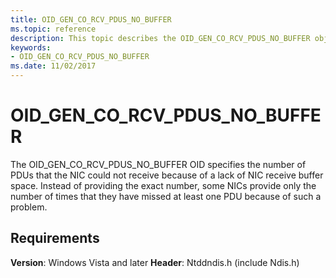 ```yaml
---
title: OID_GEN_CO_RCV_PDUS_NO_BUFFER
ms.topic: reference
description: This topic describes the OID_GEN_CO_RCV_PDUS_NO_BUFFER object identifier (OID).
keywords:
- OID_GEN_CO_RCV_PDUS_NO_BUFFER
ms.date: 11/02/2017
---
```


# OID_GEN_CO_RCV_PDUS_NO_BUFFER

The OID_GEN_CO_RCV_PDUS_NO_BUFFER OID specifies the number of PDUs that the NIC could not receive because of a lack of NIC receive buffer space. Instead of providing the exact number, some NICs provide only the number of times that they have missed at least one PDU because of such a problem.

## Requirements

**Version**: Windows Vista and later
**Header**: Ntddndis.h (include Ndis.h)

